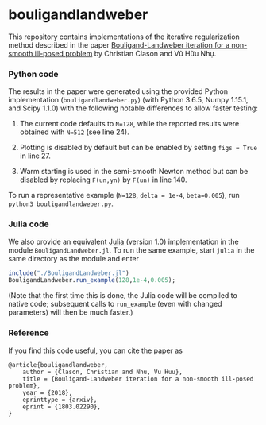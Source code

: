 # bouligandlandweber

This repository contains implementations of the iterative regularization method described in the paper
[Bouligand-Landweber iteration for a non-smooth ill-posed problem](https://arxiv.org/abs/1803.02290)
by Christian Clason and Vũ Hữu Nhự.

### Python code

The results in the paper were generated using the provided Python implementation (`bouligandlandweber.py`) (with Python 3.6.5, Numpy 1.15.1, and Scipy 1.1.0) with the following notable differences to allow faster testing:

1. The current code defaults to `N=128`, while the reported results were obtained with `N=512` (see line 24).

2. Plotting is disabled by default but can be enabled by setting `figs = True`  in line 27.

3. Warm starting is used in the semi-smooth Newton method but can be disabled by replacing `F(un,yn)` by `F(un)` in line 140.

To run a representative example (`N=128`, `delta = 1e-4`, `beta=0.005`), run `python3 bouligandlandweber.py`.


### Julia code

We also provide an equivalent [Julia](https://julialang.org) (version 1.0) implementation in the module `BouligandLandweber.jl`. To run the same example, start `julia` in the same directory as the module and enter
```julia
include("./BouligandLandweber.jl")
BouligandLandweber.run_example(128,1e-4,0.005);
```
(Note that the first time this is done, the Julia code will be compiled to native code; subsequent calls to `run_example` (even with changed parameters) will then be much faster.)


### Reference

If you find this code useful, you can cite the paper as

    @article{bouligandlandweber,
        author = {Clason, Christian and Nhu, Vu Huu},
        title = {Bouligand-Landweber iteration for a non-smooth ill-posed problem},
        year = {2018},
        eprinttype = {arxiv},
        eprint = {1803.02290},
    }


